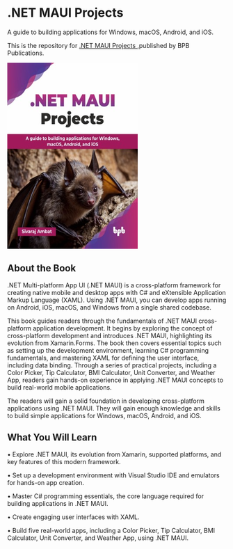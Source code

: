 # .NET MAUI Projects

A guide to building applications for Windows, macOS, Android, and iOS.

This is the repository for [.NET MAUI Projects
](https://bpbonline.com/products/net-maui-projects?variant=44400471441608),published by BPB Publications.

<img src="9789365899924.jpg">

## About the Book
.NET Multi-platform App UI (.NET MAUI) is a cross-platform framework for creating native mobile and desktop apps with C# and eXtensible Application Markup Language (XAML). Using .NET MAUI, you can develop apps running on Android, iOS, macOS, and Windows from a single shared codebase.

This book guides readers through the fundamentals of .NET MAUI cross-platform application development. It begins by exploring the concept of cross-platform development and introduces .NET MAUI, highlighting its evolution from Xamarin.Forms. The book then covers essential topics such as setting up the development environment, learning C# programming fundamentals, and mastering XAML for defining the user interface, including data binding. Through a series of practical projects, including a Color Picker, Tip Calculator, BMI Calculator, Unit Converter, and Weather App, readers gain hands-on experience in applying .NET MAUI concepts to build real-world mobile applications.

The readers will gain a solid foundation in developing cross-platform applications using .NET MAUI. They will gain enough knowledge and skills to build simple applications for Windows, macOS, Android, and iOS.  

## What You Will Learn
• Explore .NET MAUI, its evolution from Xamarin, supported platforms, and key features of this modern framework.

• Set up a development environment with Visual Studio IDE and emulators for hands-on app creation.

• Master C# programming essentials, the core language required for building applications in .NET MAUI.

• Create engaging user interfaces with XAML.

• Build five real-world apps, including a Color Picker, Tip Calculator, BMI Calculator, Unit Converter, and Weather App, using .NET MAUI.
